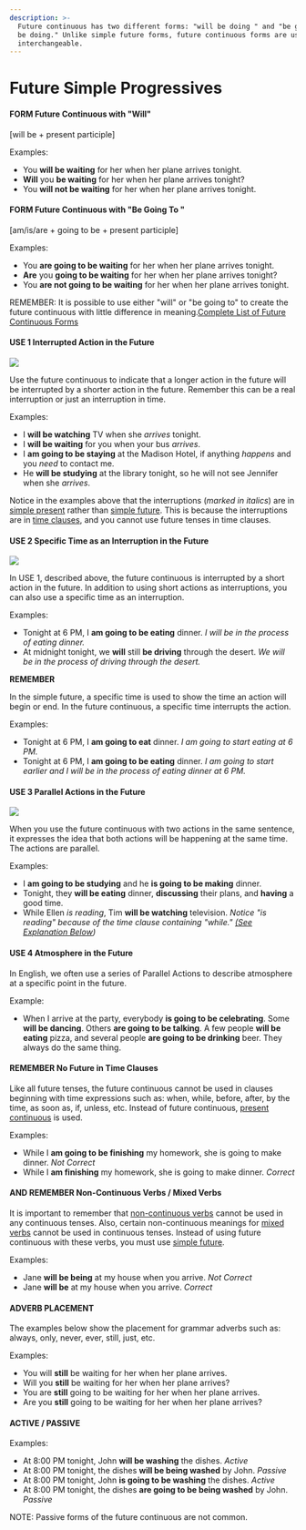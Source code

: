 ```yaml
---
description: >-
  Future continuous has two different forms: "will be doing " and "be going to
  be doing." Unlike simple future forms, future continuous forms are usually
  interchangeable.
---
```


# Future Simple Progressives

#### FORM Future Continuous with "Will"

\[will be + present participle\]

Examples:

* You **will be waiting** for her when her plane arrives tonight.
* **Will** you **be waiting** for her when her plane arrives tonight?
* You **will not be waiting** for her when her plane arrives tonight.

#### FORM Future Continuous with "Be Going To "

\[am/is/are + going to be + present participle\]

Examples:

* You **are going to be waiting** for her when her plane arrives tonight.
* **Are** you **going to be waiting** for her when her plane arrives tonight?
* You **are not going to be waiting** for her when her plane arrives tonight.

REMEMBER: It is possible to use either "will" or "be going to" to create the future continuous with little difference in meaning.[Complete List of Future Continuous Forms](https://www.englishpage.com/verbpage/futurecontinuousforms.htm)

#### USE 1 Interrupted Action in the Future

![](https://www.englishpage.com/image/verbs/futurecontinuous.gif)

Use the future continuous to indicate that a longer action in the future will be interrupted by a shorter action in the future. Remember this can be a real interruption or just an interruption in time.

Examples:

* I **will be watching** TV when she _arrives_ tonight.
* I **will be waiting** for you when your bus _arrives_.
* I **am going to be staying** at the Madison Hotel, if anything _happens_ and you _need_ to contact me.
* He **will be studying** at the library tonight, so he will not see Jennifer when she _arrives_.

Notice in the examples above that the interruptions \(_marked in italics_\) are in [simple present](https://www.englishpage.com/verbpage/simplepresent.html) rather than [simple future](https://www.englishpage.com/verbpage/simplefuture.html). This is because the interruptions are in [time clauses](https://www.englishpage.com/verbpage/simplefuture.html#tc), and you cannot use future tenses in time clauses.

#### USE 2 Specific Time as an Interruption in the Future

![](https://www.englishpage.com/image/verbs/futurecontinuous.gif)

In USE 1, described above, the future continuous is interrupted by a short action in the future. In addition to using short actions as interruptions, you can also use a specific time as an interruption.

Examples:

* Tonight at 6 PM, I **am going to be eating** dinner. _I will be in the process of eating dinner._
* At midnight tonight, we **will** still **be driving** through the desert. _We will be in the process of driving through the desert._

**REMEMBER**

In the simple future, a specific time is used to show the time an action will begin or end. In the future continuous, a specific time interrupts the action.

Examples:

* Tonight at 6 PM, I **am going to eat** dinner. _I am going to start eating at 6 PM._
* Tonight at 6 PM, I **am going to be eating** dinner. _I am going to start earlier and I will be in the process of eating dinner at 6 PM._

#### USE 3 Parallel Actions in the Future

![](https://www.englishpage.com/image/verbs/futurecontinuousparallel.gif)

When you use the future continuous with two actions in the same sentence, it expresses the idea that both actions will be happening at the same time. The actions are parallel.

Examples:

* I **am going to be studying** and he **is going to be making** dinner.
* Tonight, they **will be eating** dinner, **discussing** their plans, and **having** a good time.
* While Ellen _is reading_, Tim **will be watching** television. _Notice "is reading" because of the time clause containing "while."_ [_\(See Explanation Below_](https://www.englishpage.com/verbpage/futurecontinuous.html#tc2)_\)_

#### USE 4 Atmosphere in the Future

In English, we often use a series of Parallel Actions to describe atmosphere at a specific point in the future.

Example:

* When I arrive at the party, everybody **is going to be celebrating**. Some **will be dancing**. Others **are going to be talking**. A few people **will be eating** pizza, and several people **are going to be drinking** beer. They always do the same thing.

#### REMEMBER No Future in Time Clauses

Like all future tenses, the future continuous cannot be used in clauses beginning with time expressions such as: when, while, before, after, by the time, as soon as, if, unless, etc. Instead of future continuous, [present continuous](https://www.englishpage.com/verbpage/presentcontinuous.html) is used.

Examples:

* While I **am going to be finishing** my homework, she is going to make dinner. _Not Correct_
* While I **am finishing** my homework, she is going to make dinner. _Correct_

#### AND REMEMBER Non-Continuous Verbs / Mixed Verbs

It is important to remember that [non-continuous verbs](https://www.englishpage.com/verbpage/types.html) cannot be used in any continuous tenses. Also, certain non-continuous meanings for [mixed verbs](https://www.englishpage.com/verbpage/types.html) cannot be used in continuous tenses. Instead of using future continuous with these verbs, you must use [simple future](https://www.englishpage.com/verbpage/simplefuture.html).

Examples:

* Jane **will be being** at my house when you arrive. _Not Correct_
* Jane **will be** at my house when you arrive. _Correct_

#### ADVERB PLACEMENT

The examples below show the placement for grammar adverbs such as: always, only, never, ever, still, just, etc.

Examples:

* You will **still** be waiting for her when her plane arrives.
* Will you **still** be waiting for her when her plane arrives?
* You are **still** going to be waiting for her when her plane arrives.
* Are you **still** going to be waiting for her when her plane arrives?

#### ACTIVE / PASSIVE

Examples:

* At 8:00 PM tonight, John **will be washing** the dishes. _Active_
* At 8:00 PM tonight, the dishes **will be being washed** by John. _Passive_
* At 8:00 PM tonight, John **is going to be washing** the dishes. _Active_
* At 8:00 PM tonight, the dishes **are going to be being washed** by John. _Passive_

NOTE: Passive forms of the future continuous are not common.

